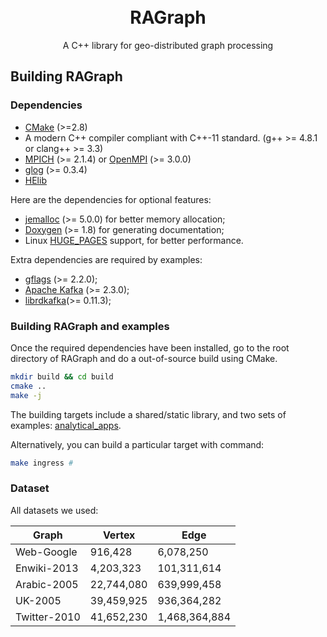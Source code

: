 <h1 align="center">
    <br>
    RAGraph
</h1>
<p align="center">
    A C++ library for geo-distributed graph processing
</p>


## Building **RAGraph**

### Dependencies


- [CMake](https://cmake.org/) (>=2.8)
- A modern C++ compiler compliant with C++-11 standard. (g++ >= 4.8.1 or clang++ >= 3.3)
- [MPICH](https://www.mpich.org/) (>= 2.1.4) or [OpenMPI](https://www.open-mpi.org/) (>= 3.0.0)
- [glog](https://github.com/google/glog) (>= 0.3.4)
- [HElib](https://github.com/homenc/HElib)


Here are the dependencies for optional features:
- [jemalloc](http://jemalloc.net/) (>= 5.0.0) for better memory allocation;
- [Doxygen](https://www.doxygen.nl/index.html) (>= 1.8) for generating documentation;
- Linux [HUGE_PAGES](http://www.kernel.org/doc/Documentation/vm/hugetlbpage.txt) support, for better performance.

Extra dependencies are required by examples:
- [gflags](https://github.com/gflags/gflags) (>= 2.2.0);
- [Apache Kafka](https://github.com/apache/kafka) (>= 2.3.0);
- [librdkafka](https://github.com/edenhill/librdkafka)(>= 0.11.3);


### Building RAGraph and examples

Once the required dependencies have been installed, go to the root directory of RAGraph and do a out-of-source build using CMake.

```bash
mkdir build && cd build
cmake ..
make -j
```

The building targets include a shared/static library, and two sets of examples: [analytical_apps](./examples/analytical_apps).

Alternatively, you can build a particular target with command:

```bash
make ingress #
```

### Dataset
All datasets we used:

| Graph   | Vertex | Edge | 
| ------- | ------ | ---- |
| Web-Google | 916,428 | 6,078,250 |
|Enwiki-2013 | 4,203,323| 101,311,614|
|Arabic-2005 | 22,744,080| 639,999,458|
|UK-2005 | 39,459,925| 936,364,282|
|Twitter-2010| 41,652,230| 1,468,364,884|


<!---###
RAGraph uses edgelist format dataset, each row consists of [src, des], and the weight graph format is [src, des, weight]. We provide the [Google graph](https://www.cise.ufl.edu/research/sparse/matrices/SNAP/web-Google.html) in the Dataset folder (see [./Dataset/google.e](./Dataset/) and [./Dataset/wgoogle.e](./Dataset/)), and other experimental datasets (e.g., [Enwiki-2013](https://law.di.unimi.it/webdata/enwiki-2013/), [Arabic-2005](https://law.di.unimi.it/webdata/arabic-2005/), [UK-2005](https://law.di.unimi.it/webdata/uk-2005/), and [Twitter-2010](https://snap.stanford.edu/data/twitter-2010.html))  can be converted to the above format to run in RAGraph.
-->
<!---### Examples

As examples, we provide four applications to build RAGraph, they are PageRank (command flag: pagerank), Penalized Hitting Probability (php), Single Source Shortest Path (sssp), and Connected Components (cc). 

To run a specific analytical application, users may use command like this:
```bash
# run PageRank with 4 data centers.
 mpirun -np 4 -hostfile ./hostfile  ../build/ingress -application pagerank -efile ./Dataset/google.e -directed=1 -cilk=true -termcheck_threshold 0.001 -app_concurrency 8 -portion=1  -serialization_prefix ./ser -out_prefix ./result/sum_pagerank

# see more flags info.
./run_app --help
-->
